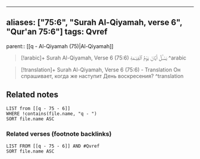 
---
aliases: ["75:6", "Surah Al-Qiyamah, verse 6", "Qur'an 75:6"]
tags: Qvref
---

parent:: [[q - Al-Qiyamah (75)|Al-Qiyamah]]

> [!arabic]+ Surah Al-Qiyamah, Verse 6 (75:6)
> <span class="quran-arabic">يَسْـَٔلُ أَيَّانَ يَوْمُ ٱلْقِيَـٰمَةِ</span>
^arabic

> [!translation]+ Surah Al-Qiyamah, Verse 6 (75:6) - Translation
> Он спрашивает, когда же наступит День воскресения?
^translation



## Related notes
```dataview
LIST from [[q - 75 - 6]]
WHERE !contains(file.name, "q - ")
SORT file.name ASC
```

### Related verses (footnote backlinks)
```dataview
LIST FROM [[q - 75 - 6]] AND #Qvref
SORT file.name ASC
```

